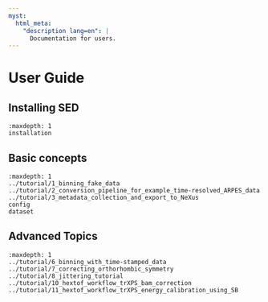 ```yaml
---
myst:
  html_meta:
    "description lang=en": |
      Documentation for users.
---
```

# User Guide

## Installing SED
```{toctree}
:maxdepth: 1
installation
```

## Basic concepts
```{toctree}
:maxdepth: 1
../tutorial/1_binning_fake_data
../tutorial/2_conversion_pipeline_for_example_time-resolved_ARPES_data
../tutorial/3_metadata_collection_and_export_to_NeXus
config
dataset
```

## Advanced Topics
```{toctree}
:maxdepth: 1
../tutorial/6_binning_with_time-stamped_data
../tutorial/7_correcting_orthorhombic_symmetry
../tutorial/8_jittering_tutorial
../tutorial/10_hextof_workflow_trXPS_bam_correction
../tutorial/11_hextof_workflow_trXPS_energy_calibration_using_SB
```
